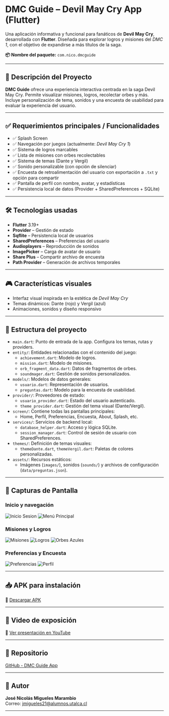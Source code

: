 # DMC Guide – Devil May Cry App (Flutter)

Una aplicación informativa y funcional para fanáticos de **Devil May Cry**, desarrollada con **Flutter**. Diseñada para explorar logros y misiones del *DMC 1*, con el objetivo de expandirse a más títulos de la saga.  

**📦 Nombre del paquete:** `com.nico.dmcguide`

---

## 📌 Descripción del Proyecto

**DMC Guide** ofrece una experiencia interactiva centrada en la saga Devil May Cry. Permite visualizar misiones, logros, recolectar orbes y más. Incluye personalización de tema, sonidos y una encuesta de usabilidad para evaluar la experiencia del usuario.

---

## ✅ Requerimientos principales / Funcionalidades

- ✅ Splash Screen
- ✅ Navegación por juegos (actualmente: *Devil May Cry 1*)
- ✅ Sistema de logros marcables
- ✅ Lista de misiones con orbes recolectables
- ✅ Sistema de temas (Dante y Vergil)
- ✅ Sonido personalizable (con opción de silenciar)
- ✅ Encuesta de retroalimentación del usuario con exportación a `.txt` y opción para compartir
- ✅ Pantalla de perfil con nombre, avatar, y estadísticas
- ✅ Persistencia local de datos (Provider + SharedPreferences + SQLite)

---

## 🛠 Tecnologías usadas

- **Flutter** 3.19+
- **Provider** – Gestión de estado
- **Sqflite** – Persistencia local de usuarios
- **SharedPreferences** – Preferencias del usuario
- **Audioplayers** – Reproducción de sonidos
- **ImagePicker** – Carga de avatar de usuario
- **Share Plus** – Compartir archivo de encuesta
- **Path Provider** – Generación de archivos temporales

---

## 🎮 Características visuales

- Interfaz visual inspirada en la estética de *Devil May Cry*
- Temas dinámicos: Dante (rojo) y Vergil (azul)
- Animaciones, sonidos y diseño responsivo

---

## 📂 Estructura del proyecto

- `main.dart`: Punto de entrada de la app. Configura los temas, rutas y providers.
- `entity/`: Entidades relacionadas con el contenido del juego:
  - `achievement.dart`: Modelo de logros.
  - `mission.dart`: Modelo de misiones.
  - `orb_fragment_data.dart`: Datos de fragmentos de orbes.
  - `soundmager.dart`: Gestión de sonidos personalizados.
- `models/`: Modelos de datos generales:
  - `usuario.dart`: Representación de usuarios.
  - `preguntas.dart`: Modelo para la encuesta de usabilidad.
- `provider/`: Proveedores de estado:
  - `usuario_provider.dart`: Estado del usuario autenticado.
  - `theme_provider.dart`: Gestión del tema visual (Dante/Vergil).
- `screen/`: Contiene todas las pantallas principales:
  - Home, Perfil, Preferencias, Encuesta, About, Splash, etc.
- `services/`: Servicios de backend local:
  - `database_helper.dart`: Acceso y lógica SQLite.
  - `session_manager.dart`: Control de sesión de usuario con SharedPreferences.
- `themes/`: Definición de temas visuales:
  - `themeDante.dart`, `themeVergil.dart`: Paletas de colores personalizadas.
- `assets/`: Recursos estáticos:
  - Imágenes (`images/`), sonidos (`sounds/`) y archivos de configuración (`data/preguntas.json`).

---

## 📸 Capturas de Pantalla

### Inicio y navegación
![Inicio Sesion](/screenshoots/login.png)
![Menú Principal](/screenshoots/home.png)

### Misiones y Logros
![Misiones](/screenshoots/misiones.png)
![Logros](/screenshoots/logros.png)
![Orbes Azules](/screenshoots/orbes.png)

### Preferencias y Encuesta
![Preferencias](/screenshoots/preferencias.png)
![Perfil](/screenshoots/perfil.png)

---

## 📥 APK para instalación

🔗 [Descargar APK](https://drive.google.com/file/d/1AFG8PWYT90bUrTn9uhv-VOcT5_SUkfLl/view?usp=sharing)  

---

## 🎥 Video de exposición

🔗 [Ver presentación en YouTube](https://youtu.be/ucFcMiCPdOE)  

---

## 🔗 Repositorio

[GitHub - DMC Guide App](https://github.com/Alastor1002/DMC-Guide-App/tree/main/project_application)

---

## 💬 Autor

**José Nicolás Migueles Marambio**  
Correo: jmigueles21@alumnos.utalca.cl

---

